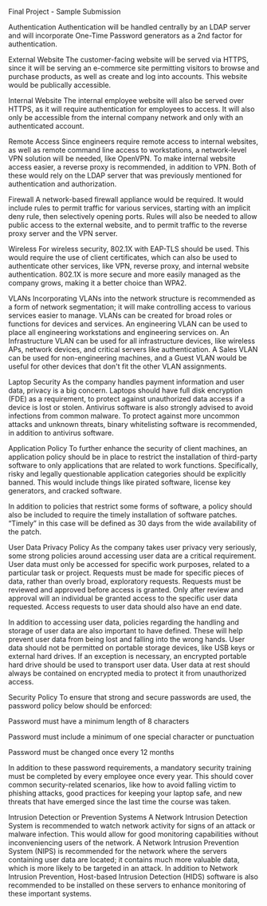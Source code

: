 Final Project - Sample Submission

Authentication
Authentication will be handled centrally by an LDAP server and will incorporate One-Time Password generators as a 2nd factor for authentication.

External Website
The customer-facing website will be served via HTTPS, since it will be serving an e-commerce site permitting visitors to browse and purchase products, as well as create and log into accounts. This website would be publically accessible.

Internal Website
The internal employee website will also be served over HTTPS, as it will require authentication for employees to access. It will also only be accessible from the internal company network and only with an authenticated account.

Remote Access
Since engineers require remote access to internal websites, as well as remote command line access to workstations, a network-level VPN solution will be needed, like OpenVPN. To make internal website access easier, a reverse proxy is recommended, in addition to VPN. Both of these would rely on the LDAP server that was previously mentioned for authentication and authorization.

Firewall
A network-based firewall appliance would be required. It would include rules to permit traffic for various services, starting with an implicit deny rule, then selectively opening ports. Rules will also be needed to allow public access to the external website, and to permit traffic to the reverse proxy server and the VPN server.

Wireless
For wireless security, 802.1X with EAP-TLS should be used. This would require the use of client certificates, which can also be used to authenticate other services, like VPN, reverse proxy, and internal website authentication. 802.1X is more secure and more easily managed as the company grows, making it a better choice than WPA2.

VLANs
Incorporating VLANs into the network structure is recommended as a form of network segmentation; it will make controlling access to various services easier to manage. VLANs can be created for broad roles or functions for devices and services. An engineering VLAN can be used to place all engineering workstations and engineering services on. An Infrastructure VLAN can be used for all infrastructure devices, like wireless APs, network devices, and critical servers like authentication. A Sales VLAN can be used for non-engineering machines, and a Guest VLAN would be useful for other devices that don't fit the other VLAN assignments.

Laptop Security
As the company handles payment information and user data, privacy is a big concern. Laptops should have full disk encryption (FDE) as a requirement, to protect against unauthorized data access if a device is lost or stolen. Antivirus software is also strongly advised to avoid infections from common malware. To protect against more uncommon attacks and unknown threats, binary whitelisting software is recommended, in addition to antivirus software.

Application Policy
To further enhance the security of client machines, an application policy should be in place to restrict the installation of third-party software to only applications that are related to work functions. Specifically, risky and legally questionable application categories should be explicitly banned. This would include things like pirated software, license key generators, and cracked software.

In addition to policies that restrict some forms of software, a policy should also be included to require the timely installation of software patches. “Timely” in this case will be defined as 30 days from the wide availability of the patch.

User Data Privacy Policy
As the company takes user privacy very seriously, some strong policies around accessing user data are a critical requirement. User data must only be accessed for specific work purposes, related to a particular task or project. Requests must be made for specific pieces of data, rather than overly broad, exploratory requests. Requests must be reviewed and approved before access is granted. Only after review and approval will an individual be granted access to the specific user data requested. Access requests to user data should also have an end date.

In addition to accessing user data, policies regarding the handling and storage of user data are also important to have defined. These will help prevent user data from being lost and falling into the wrong hands. User data should not be permitted on portable storage devices, like USB keys or external hard drives. If an exception is necessary, an encrypted portable hard drive should be used to transport user data. User data at rest should always be contained on encrypted media to protect it from unauthorized access.

Security Policy
To ensure that strong and secure passwords are used, the password policy below should be enforced:

Password must have a minimum length of 8 characters

Password must include a minimum of one special character or punctuation

Password must be changed once every 12 months

In addition to these password requirements, a mandatory security training must be completed by every employee once every year. This should cover common security-related scenarios, like how to avoid falling victim to phishing attacks, good practices for keeping your laptop safe, and new threats that have emerged since the last time the course was taken.

Intrusion Detection or Prevention Systems
A Network Intrusion Detection System is recommended to watch network activity for signs of an attack or malware infection. This would allow for good monitoring capabilities without inconveniencing users of the network. A Network Intrusion Prevention System (NIPS) is recommended for the network where the servers containing user data are located; it contains much more valuable data, which is more likely to be targeted in an attack. In addition to Network Intrusion Prevention, Host-based Intrusion Detection (HIDS) software is also recommended to be installed on these servers to enhance monitoring of these important systems.